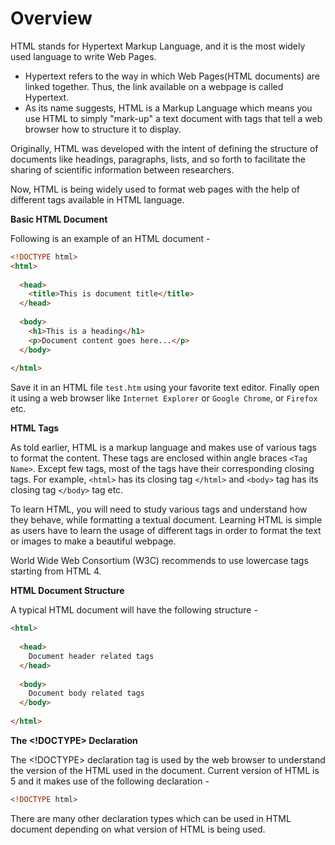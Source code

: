 # Overview

HTML stands for Hypertext Markup Language, and it is the most widely used language to write Web Pages.

* Hypertext refers to the way in which Web Pages(HTML documents) are linked together. Thus, the link available on a webpage is called Hypertext.
* As its name suggests, HTML is a Markup Language which means you use HTML to simply "mark-up" a text document with tags that tell a web browser how to structure it to display.

Originally, HTML was developed with the intent of defining the structure of documents like headings, paragraphs, lists, and so forth to facilitate the sharing of scientific information between researchers.

Now, HTML  is being widely used to format web pages with the help of different tags available in HTML language.

**Basic HTML Document**

Following is an example of an HTML document -

```html
<!DOCTYPE html>
<html>
  
  <head>
    <title>This is document title</title>
  </head>
  
  <body>
    <h1>This is a heading</h1>
    <p>Document content goes here...</p>
  </body>
  
</html>
```

Save it in an HTML file `test.htm` using your favorite text editor. Finally open it using a web browser like `Internet Explorer` or `Google Chrome`, or `Firefox` etc. 



**HTML Tags**

As told earlier, HTML is a markup language and makes use of various tags to format the content. These tags are enclosed within angle braces `<Tag Name>`. Except few tags, most of the tags have their corresponding closing tags. For example, `<html>` has its closing tag `</html>` and `<body>` tag has its closing tag `</body>` tag etc.

To learn HTML, you will need to study various tags and understand how they behave, while formatting a textual document. Learning HTML is simple as users have to learn the usage of different tags in order to format the text or images to make a beautiful webpage.

World Wide Web Consortium (W3C) recommends to use lowercase tags starting from HTML 4.



**HTML Document Structure**

A typical HTML document will have the following structure - 

```html
<html>
  
  <head>
    Document header related tags
  </head>
  
  <body>
    Document body related tags
  </body>
  
</html>
```



**The <!DOCTYPE> Declaration**

The <!DOCTYPE> declaration tag is used by the web browser to understand the version of the HTML used in the document. Current version of HTML is 5 and it makes use of the following declaration - 

```html
<!DOCTYPE html> 
```

There are many other declaration types which can be used in HTML document depending on what version of HTML is being used.




